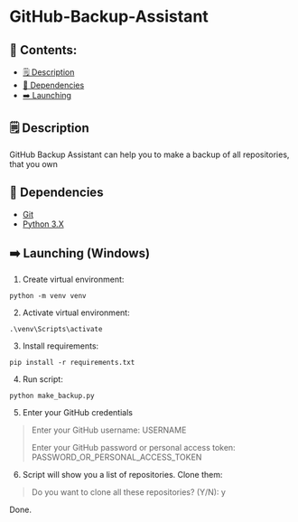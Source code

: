 # GitHub-Backup-Assistant

## 🧭 Contents:

* [🗒️ Description](#description)
* [🧱 Dependencies](#dependencies)
* [➡️ Launching](#launching)

<a name="description"></a>

## 🗒️ Description

GitHub Backup Assistant can help you to make a backup of all repositories, that you own

<a name="dependencies"></a>

## 🧱 Dependencies

- [Git](https://git-scm.com/book/en/v2/Getting-Started-Installing-Git)
- [Python 3.X](https://www.python.org/downloads/release/python-399/)

<a name="launching"></a>

## ➡️ Launching (Windows)

1. Create virtual environment:

```
python -m venv venv
```

2. Activate virtual environment:

```
.\venv\Scripts\activate
```

3. Install requirements:

```
pip install -r requirements.txt
```

4. Run script:

```
python make_backup.py
```

5. Enter your GitHub credentials

> Enter your GitHub username: USERNAME
>
> Enter your GitHub password or personal access token: PASSWORD_OR_PERSONAL_ACCESS_TOKEN

6. Script will show you a list of repositories. Clone them:

> Do you want to clone all these repositories? (Y/N): y


Done.
